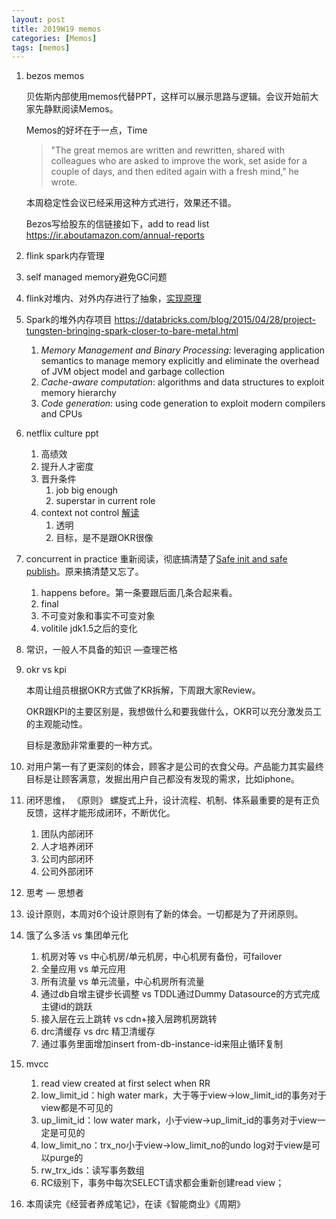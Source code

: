 ```yaml
---
layout: post
title: 2019W19 memos
categories: [Memos]
tags: [memos]
---
```


1. bezos memos

   贝佐斯内部使用memos代替PPT，这样可以展示思路与逻辑。会议开始前大家先静默阅读Memos。

   Memos的好坏在于一点，Time

   > "The great memos are written and rewritten, shared with colleagues who are asked to improve the work, set aside for a couple of days, and then edited again with a fresh mind," he wrote.	

   本周稳定性会议已经采用这种方式进行，效果还不错。

   Bezos写给股东的信链接如下，add to read list  https://ir.aboutamazon.com/annual-reports

2.  flink spark内存管理

   1. self managed memory避免GC问题
   2. flink对堆内、对外内存进行了抽象，[实现原理](http://wuchong.me/blog/2016/04/29/flink-internals-memory-manage/)
   3. Spark的堆外内存项目 https://databricks.com/blog/2015/04/28/project-tungsten-bringing-spark-closer-to-bare-metal.html
      1. *Memory Management and Binary Processing:* leveraging application semantics to manage memory explicitly and eliminate the overhead of JVM object model and garbage collection
      2. *Cache-aware computation*: algorithms and data structures to exploit memory hierarchy
      3. *Code generation*: using code generation to exploit modern compilers and CPUs

3. netflix culture ppt       

   1. 高绩效 
   2. 提升人才密度
   3. 晋升条件
      1. job big enough
      2. superstar in current role
   4. context not control [解读](https://www.linkedin.com/pulse/netflixs-context-control-how-does-work-steve-urban)
      1. 透明
      2. 目标，是不是跟OKR很像

4. concurrent in practice 重新阅读，彻底搞清楚了[Safe init and safe publish](https://shipilev.net/blog/2014/safe-public-construction/)。原来搞清楚又忘了。

   1. happens before。第一条要跟后面几条合起来看。
   2. final
   3. 不可变对象和事实不可变对象
   4. volitile jdk1.5之后的变化

5. 常识，一般人不具备的知识  —查理芒格

6. okr vs kpi

   本周让组员根据OKR方式做了KR拆解，下周跟大家Review。

   OKR跟KPI的主要区别是，我想做什么和要我做什么，OKR可以充分激发员工的主观能动性。

   目标是激励非常重要的一种方式。

7.  对用户第一有了更深刻的体会，顾客才是公司的衣食父母。产品能力其实最终目标是让顾客满意，发掘出用户自己都没有发现的需求，比如iphone。

8. 闭环思维， 《原则》 螺旋式上升，设计流程、机制、体系最重要的是有正负反馈，这样才能形成闭环，不断优化。

   1.  团队内部闭环    
   2. 人才培养闭环   
   3. 公司内部闭环    
   4. 公司外部闭环

9. 思考 — 思想者

10. 设计原则，本周对6个设计原则有了新的体会。一切都是为了开闭原则。

11. 饿了么多活 vs 集团单元化

    1. 机房对等 vs 中心机房/单元机房，中心机房有备份，可failover
    2. 全量应用 vs 单元应用
    3. 所有流量 vs 单元流量，中心机房所有流量
    4. 通过db自增主键步长调整 vs TDDL通过Dummy Datasource的方式完成主键id的跳跃
    5. 接入层在云上跳转 vs cdn+接入层跨机房跳转
    6. drc清缓存 vs drc 精卫清缓存
    7. 通过事务里面增加insert from-db-instance-id来阻止循环复制

12. mvcc      

    1.  read view created at first select  when RR
       1. low_limit_id：high water mark，大于等于view->low_limit_id的事务对于view都是不可见的
       2. up_limit_id：low water mark，小于view->up_limit_id的事务对于view一定是可见的
       3. low_limit_no：trx_no小于view->low_limit_no的undo log对于view是可以purge的
       4. rw_trx_ids：读写事务数组
    2. RC级别下，事务中每次SELECT请求都会重新创建read view；

13. 本周读完《经营者养成笔记》，在读《智能商业》《周期》